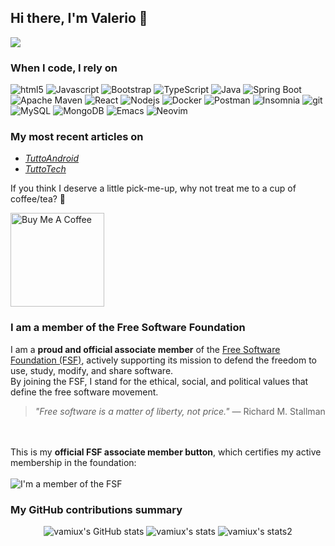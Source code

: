 ## Hi there, I'm Valerio 👋

![](https://komarev.com/ghpvc/?username=valeminer&color=7F5AB7)

<h3>When I code, I rely on</h3>
<p>
  <img alt="html5" src="https://img.shields.io/badge/-HTML5-E34F26?&logo=html5&logoColor=white" />
  <img alt="Javascript" src="https://img.shields.io/badge/-javascript-f7df1c?&logo=javascript&logoColor=black" />
  <img alt="Bootstrap" src="https://img.shields.io/badge/-bootstrap-7953b3?&logo=javascript&logoColor=white" />
  <img alt="TypeScript" src="https://img.shields.io/badge/-TypeScript-007ACC?&logo=typescript&logoColor=white" />
<img alt="Java" src="https://img.shields.io/badge/Java-ED8B00?&logo=openjdk&logoColor=white" />
  <img alt="Spring Boot" src="https://img.shields.io/badge/SpringBoot-6DB33F?&logo=Spring&logoColor=white" />
<img alt="Apache Maven" src="https://img.shields.io/badge/Apache%20Maven-C71A36?&logo=apachemaven&logoColor=white" />
  <img alt="React" src="https://img.shields.io/badge/-React-45b8d8?&logo=react&logoColor=white" />
  <img alt="Nodejs" src="https://img.shields.io/badge/-Nodejs-43853d?&logo=Node.js&logoColor=white" />
  <img alt="Docker" src="https://img.shields.io/badge/-Docker-46a2f1?&logo=docker&logoColor=white" />
  <img alt="Postman" src="https://img.shields.io/badge/Postman-FF6C37?&logo=Postman&logoColor=white" />
  <img alt="Insomnia" src="https://img.shields.io/badge/-Insomnia-5849BE?&logo=insomnia&logoColor=white" />
  <img alt="git" src="https://img.shields.io/badge/-Git-F05032?&logo=git&logoColor=white" />
  <img alt=MySQL src="https://img.shields.io/badge/MySQL-4479A1?&logo=mysql&logoColor=white" />
  <img alt="MongoDB" src="https://img.shields.io/badge/-MongoDB-13aa52?&logo=mongodb&logoColor=white" />
<img alt="Emacs" src="https://img.shields.io/badge/Emacs-%237F5AB6.svg?&logo=gnu-emacs&logoColor=white" />
  <img alt="Neovim" src="https://img.shields.io/badge/Neovim-57A143?&logo=neovim&logoColor=white" />
</p>

<h3>My most recent articles on</h3>
<ul>
  <li><a href="https://www.tuttoandroid.net/author/valeriominervini" target="_blank"><i>TuttoAndroid</i></a></li>
  <li><a href="https://www.tuttotech.net/author/valeriominervini" target="_blank"><i>TuttoTech</i></a></li>
</ul>

<p>If you think I deserve a little pick-me-up, why not treat me to a cup of coffee/tea? 🥺</p>
<a href="https://www.buymeacoffee.com/valeminer" target="_blank"><img src="https://cdn.buymeacoffee.com/buttons/v2/default-red.png" alt="Buy Me A Coffee" width="150" ></a>

<h3>I am a member of the Free Software Foundation</h3>

I am a **proud and official associate member** of the [Free Software Foundation (FSF)](https://www.fsf.org/), actively supporting its mission to defend the freedom to use, study, modify, and share software.  
By joining the FSF, I stand for the ethical, social, and political values that define the free software movement.

> *"Free software is a matter of liberty, not price."* — Richard M. Stallman

<br><br>
This is my **official FSF associate member button**, which certifies my active membership in the foundation:
<br><br>
![I'm a member of the FSF](https://static.fsf.org/nosvn/associate/crm/6983146.png)

<h3>My GitHub contributions summary</h3>

<div align="center">

![vamiux's GitHub stats](https://github-readme-stats.vercel.app/api?username=vamiux&show_icons=true&count_private=true&include_all_commits=true&theme=codeSTACKr&title_color=e73737&icon_color=e73737&border_color=0d1017&bg_color=0e1118)
![vamiux's stats](https://github-readme-stats.vercel.app/api/top-langs/?username=vamiux&layout=compact&langs_count=7&theme=codeSTACKr&title_color=e73737&icon_color=e73737&border_color=0e1118&bg_color=0e1118)
![vamiux's stats2](https://github-readme-streak-stats.herokuapp.com/?user=vamiux&theme=dark&ring=e73737&currStreakNum=ffffff&hide_border=true&background=0E1118)

</div>
